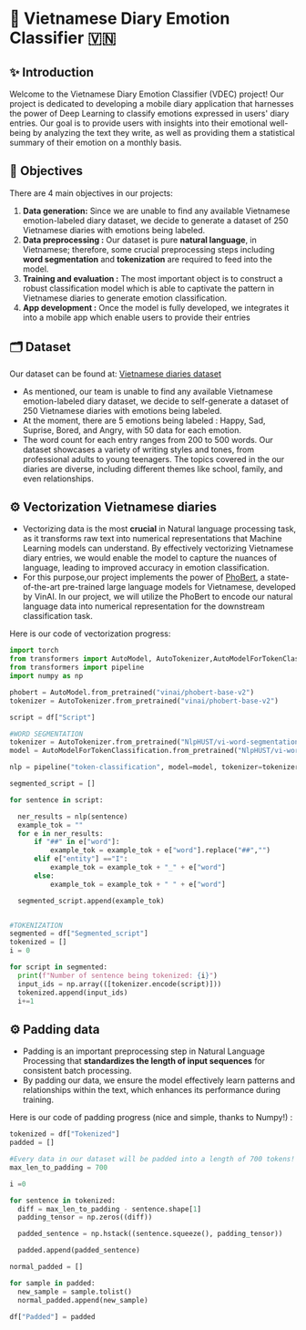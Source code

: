 

<H1> 📖 Vietnamese Diary Emotion Classifier 🇻🇳 </H1>

<h2> ✨ Introduction</h2>

Welcome to the Vietnamese Diary Emotion Classifier (VDEC) project! Our project is dedicated to developing a mobile diary application that harnesses the power of Deep Learning to classify emotions expressed in users' diary entries. Our goal is to provide users with insights into their emotional well-being by analyzing the text they write, as well as providing them a statistical summary of their emotion on a monthly basis.


<h2> 🎯 Objectives</h2>

There are 4 main objectives in our projects: 
1. **Data generation:** Since we are unable to find any available Vietnamese emotion-labeled diary dataset, we decide to generate a dataset of 250 Vietnamese diaries with emotions being labeled. 
2. **Data preprocessing :** Our dataset is pure **natural language**, in Vietnamese; therefore, some crucial preprocessing steps including **word segmentation** and **tokenization** are required to feed into the model.
3. **Training and evaluation :** The most important object is to construct a robust classification model which is able to captivate the pattern in Vietnamese diaries to generate emotion classification.
4. **App development :** Once the model is fully developed, we integrates it into a mobile app which enable users to provide their entries



<h2> 🗂️ Dataset </h2>
Our dataset can be found at: <a href="https://readme.com/](https://github.com/Khoi-Nguyen-Xuan/Diary-Emotion-Classifier/blob/main/250_RAW_DATASET.csv" target="_blank">Vietnamese diaries dataset</a>

- As mentioned, our team is unable to find any available Vietnamese emotion-labeled diary dataset, we decide to self-generate a dataset of 250 Vietnamese diaries with emotions being labeled. 
- At the moment, there are 5 emotions being labeled : Happy, Sad, Suprise, Bored, and Angry, with 50 data for each emotion. 
- The word count for each entry ranges from 200 to 500 words. Our dataset showcases a variety of writing styles and tones, from professional adults to young teenagers. The topics covered in the our diaries are diverse, including different themes like school, family, and even relationships.

<h2> ⚙️ Vectorization Vietnamese diaries </h2> 

<ul>
  <li>Vectorizing data is the most <b>crucial</b> in Natural language processing task, as it transforms raw text into numerical representations that Machine Learning models can understand. By effectively vectorizing Vietnamese diary entries, we would enable the model to capture the nuances of language, leading to improved accuracy in emotion classification.</li>
  <li>For this purpose,our project implements the power of <a href="https://github.com/VinAIResearch/PhoBERT" target="_blank">PhoBert</a>, a state-of-the-art pre-trained large language models for Vietnamese, developed by VinAI. In our project, we will utilize the PhoBert to encode our natural language data into numerical representation for the downstream classification task. </li>
</ul>


Here is our code of vectorization progress: 
```python
import torch
from transformers import AutoModel, AutoTokenizer,AutoModelForTokenClassification
from transformers import pipeline
import numpy as np

phobert = AutoModel.from_pretrained("vinai/phobert-base-v2")
tokenizer = AutoTokenizer.from_pretrained("vinai/phobert-base-v2")

script = df["Script"]

#WORD SEGMENTATION
tokenizer = AutoTokenizer.from_pretrained("NlpHUST/vi-word-segmentation")
model = AutoModelForTokenClassification.from_pretrained("NlpHUST/vi-word-segmentation")

nlp = pipeline("token-classification", model=model, tokenizer=tokenizer)

segmented_script = []

for sentence in script:

  ner_results = nlp(sentence)
  example_tok = ""
  for e in ner_results:
      if "##" in e["word"]:
          example_tok = example_tok + e["word"].replace("##","")
      elif e["entity"] =="I":
          example_tok = example_tok + "_" + e["word"]
      else:
          example_tok = example_tok + " " + e["word"]

  segmented_script.append(example_tok)


#TOKENIZATION
segmented = df["Segmented_script"]
tokenized = []
i = 0

for script in segmented:
  print(f"Number of sentence being tokenized: {i}")
  input_ids = np.array(([tokenizer.encode(script)]))
  tokenized.append(input_ids)
  i+=1
```

<h2> ⚙️ Padding data </h2> 

<ul>
  <li>Padding is an important preprocessing step in Natural Language Processing that <b>standardizes the length of input sequences</b> for consistent batch processing. </li>
  <li>By padding our data, we ensure the model effectively learn patterns and relationships within the text, which enhances its performance during training.</li>
</ul>

Here is our code of padding progress (nice and simple, thanks to Numpy!) : 
```python
tokenized = df["Tokenized"]
padded = []

#Every data in our dataset will be padded into a length of 700 tokens! 
max_len_to_padding = 700

i =0

for sentence in tokenized:
  diff = max_len_to_padding - sentence.shape[1]
  padding_tensor = np.zeros((diff))

  padded_sentence = np.hstack((sentence.squeeze(), padding_tensor))

  padded.append(padded_sentence)

normal_padded = []

for sample in padded:
  new_sample = sample.tolist()
  normal_padded.append(new_sample)

df["Padded"] = padded
```






